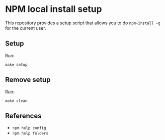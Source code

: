 # NPM local install setup
This repository provides a setup script that allows you to do `npm-install -g` for the current user.

## Setup
Run:
```shell
make setup
```

## Remove setup
Run:
```shell
make clean
```

## References
* `npm help config`
* `npm help folders`
